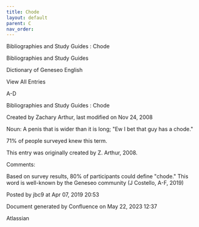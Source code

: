 ```yaml
---
title: Chode
layout: default
parent: C
nav_order:
---
```


Bibliographies and Study Guides : Chode

Bibliographies and Study Guides

Dictionary of Geneseo English

View All Entries

A-D

Bibliographies and Study Guides : Chode

Created by  Zachary Arthur, last modified on Nov 24, 2008

Noun: A penis that is wider than it is long; &quot;Ew I bet that guy has a chode.&quot;

71% of people surveyed knew this term.

This entry was originally created by Z. Arthur, 2008.

Comments:

Based on survey results, 80% of participants could define &quot;chode.&quot; This word is well-known by the Geneseo community (J Costello, A-F, 2019)

Posted by jbc9 at Apr 07, 2019 20:53

Document generated by Confluence on May 22, 2023 12:37

Atlassian
